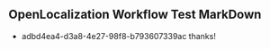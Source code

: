 ## OpenLocalization Workflow Test MarkDown

* adbd4ea4-d3a8-4e27-98f8-b793607339ac 
thanks!



<!--HONumber=Feb16_HO3-->
